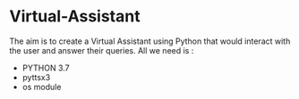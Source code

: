 # Virtual-Assistant

The aim is to create a Virtual Assistant using Python that would interact with the user and answer their queries.
All we need is :
- PYTHON 3.7
- pyttsx3
- os module
